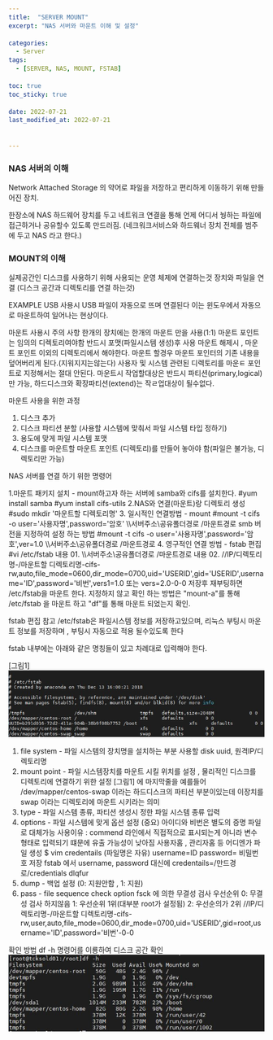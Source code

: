 ```yaml
---
title:  "SERVER MOUNT"
excerpt: "NAS 서버와 마운트 이해 및 설정"

categories:
  - Server
tags:
  - [SERVER, NAS, MOUNT, FSTAB]

toc: true
toc_sticky: true
 
date: 2022-07-21
last_modified_at: 2022-07-21


---
```

### NAS 서버의 이해
Network Attached Storage 의 약어로 파일을 저장하고 편리하게 이동하기 위해 만들어진 장치.

한장소에 NAS 하드웨어 장치를 두고 네트워크 연결을 통해 언제 어디서 눵하는 파일에접근하거나 공유할수 있도록 만드러짐. (네크워크서비스와 하드웨너 장치 전체를 범주에 두고 NAS 라고 한다.) 
###  MOUNT의 이해
실제공간인 디스크를 사용하기 위해 사용되는 운영 체제에 연결하는것 장치와 파일을 연결 (디스크 공간과 디렉토리를 연결 하는것)

EXAMPLE
USB 사용시 USB 파일이 자동으로 뜨며 연결된다 이는 윈도우에서 자동으로 마운트하여 일어나는 현상이다.

마운트 사용시 주의 사항
한개의 장치에는 한개의 마운트 만을 사용(1:1)
마운트 포인트는 임의의 디렉토리여야함
반드시 포맷(파일시스템 생성)후 사용
마운트 해제시 , 마운트 포인트 이외의 디렉토리에서 해야한다.
마운트 할경우 마운트 포인터의 기존 내용을 덮어버리게 된다.(지워지지는않는다)
사용자 및 시스템 관련된 디렉토리를 마운ㅌ 포인트로 지정해서는 절대 안된다.
마운트시 작업할대상은 반드시 파티션(primary,logical)만 가능, 하드디스크와 확장파티션(extend)는 작ㄹ업대상이 될수없다.

마운트 사용을 위한 과정
1. 디스크 추가
2. 디스크 파티션 분할 (사용할 시스템에 맞춰서 파일 시스템 타입 정하기)
3. 용도에 맞게 파일 시스템 포맷
4. 디스크를 마운트할 마운트 포인트 (디렉토리)를 만들어 놓아야 함(파일은 불가능, 디렉토리만 가능)

NAS 서버를 연결 하기 위한 명령어

1.마운트 패키지 설치 - mount하고자 하는 서버에 samba와 cifs를 설치한다.
#yum install samba
#yum install cifs-utils
2.NAS와 연결(마운트)랑 디렉토리 생성
#sudo mkdir '마운트할 디렉토리명'
3. 일시적인 연결방법 - mount
#mount -t cifs -o user='사용자명',password='암호' \\\\서버주소\\공유폴더경로 /마운트경로
smb 버전을 지정하여 설정 하는 방법
#mount -t cifs -o user='사용자명',password='암호',ver=1.0 \\\\서버주소\\공유폴더경로 /마운트경로
4. 영구적인 연결 방법 - fstab 편집
#vi /etc/fstab
내용 01. \\\\서버주소\\공유폴더경로 /마운트경로
내용 02. //IP/디렉토리명-/마운트할 디렉토리명-cifs-rw,auto,file_mode=0600,dir_mode=0700,uid='USERID',gid='USERID',username='ID',password='비번',vers1=1.0 또는 vers=2.0-0-0
저장후 재부팅하면 /etc/fstab을 마운트 한다. 지정하지 않고 확인 하는 방법은 "mount-a"를 통해 /etc/fstab 을 마운트 하고 "df"를 통해 마운트 되었는지 확인.

fstab 편집 참고
/etc/fstab은 파일시스템 정보를 저장하고있으며, 리눅스 부팅시 마운트 정보를 저장하며 , 부팅시 자동으로 적용 될수있도록 한다


fstab 내부에는 아래와 같은 명칭들이 있고 차례대로 입력해야 한다.


<file system> <mount point> <type> <options><dump><pass>
[그림1]
<img src="../images/server/linux_02_fstab.JPG" />
1. file system - 파일 시스템의 장치명을 설치하는 부분 사용할 disk uuid, 원격IP/디렉토리명
2. mount point - 파일 시스템장치를 마운트 시킬 위치를 설정 , 물리적인 디스크를 디렉토리에 연결하기 위한 설정
[그림1] 에 마지막줄을 예를들어 /dev/mapper/centos-swap 이라는 하드디스크의 파티션 부분이있는데  이장치를 swap 이라는 디렉토리에 마운트 시키라는 의미
3. type - 파일 시스템 종류,  파티션 생성시 정한 파일 시스템 종류 입력
4. options - 파일 시스템에 맞게 옵션 설정 
(중요) 아이디와 비번은 별도의 증명 파일로 대체가능
사용이유 : commend 라인에서 직접적으로 표시되는게 아니라 변수 형태로 입력되기 떄문에 유출 가능성이 낮아짐 
사용자홈 , 관리자홈 등 어디엔가 파일 생성
$ vim credentails (파일명은 자유)
username=ID
password= 비밀번호
저장
fstab 에서 username, password 대신에 credentails=/만드경로/credentials dlqfur
5. dump - 백업 설정 (0: 지원안함 , 1: 지원)
6. pass - file sequence check option
fsck 에 의한 무결성 검사 우선순위
0: 무결성 검사 하지않음
1: 우선순위 1위(대부분 root가 설정됨)
2: 우선순의가 2위
//IP/디렉토리명-/마운트할 디렉토리명-cifs-rw,user,auto,file_mode=0600,dir_mode=0700,uid='USERID',gid=root,username='ID',password='비번'-0-0

확인 방법
df -h  명령어를 이룡하여 디스크 공간 확인
<img src="../images/server/linux_01.JPG" />
